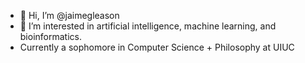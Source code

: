 - 👋 Hi, I’m @jaimegleason
- 👀 I’m interested in artificial intelligence, machine learning, and bioinformatics.
- Currently a sophomore in Computer Science + Philosophy at UIUC

<!---
jaimegleason/jaimegleason is a ✨ special ✨ repository because its `README.md` (this file) appears on your GitHub profile.
You can click the Preview link to take a look at your changes.
--->
